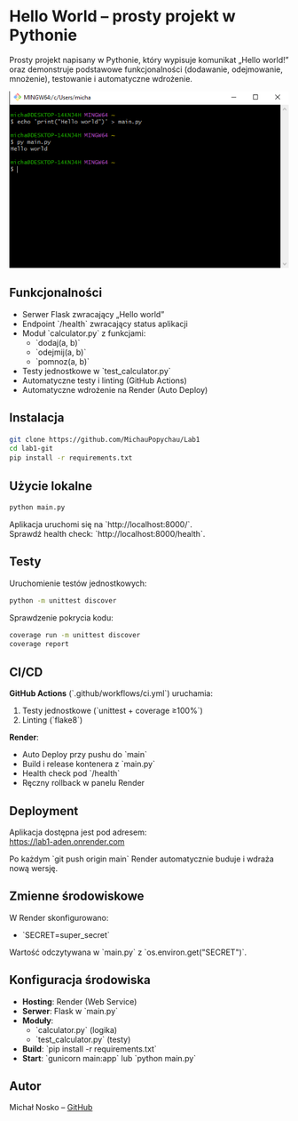# Hello World – prosty projekt w Pythonie

Prosty projekt napisany w Pythonie, który wypisuje komunikat „Hello world!” oraz demonstruje podstawowe funkcjonalności (dodawanie, odejmowanie, mnożenie), testowanie i automatyczne wdrożenie.

![Zrzut ekranu](screen.PNG)

## Funkcjonalności

- Serwer Flask zwracający „Hello world”
- Endpoint \`/health\` zwracający status aplikacji
- Moduł \`calculator.py\` z funkcjami:
  - \`dodaj(a, b)\`
  - \`odejmij(a, b)\`
  - \`pomnoz(a, b)\`
- Testy jednostkowe w \`test_calculator.py\`
- Automatyczne testy i linting (GitHub Actions)
- Automatyczne wdrożenie na Render (Auto Deploy)

## Instalacja

```bash
git clone https://github.com/MichauPopychau/Lab1
cd lab1-git
pip install -r requirements.txt
```

## Użycie lokalne

```bash
python main.py
```

Aplikacja uruchomi się na \`http://localhost:8000/\`.  
Sprawdź health check: \`http://localhost:8000/health\`.

## Testy

Uruchomienie testów jednostkowych:

```bash
python -m unittest discover
```

Sprawdzenie pokrycia kodu:

```bash
coverage run -m unittest discover
coverage report
```

## CI/CD

**GitHub Actions** (\`.github/workflows/ci.yml\`) uruchamia:

1. Testy jednostkowe (\`unittest + coverage ≥100%\`)  
2. Linting (\`flake8\`)

**Render**:

- Auto Deploy przy pushu do \`main\`  
- Build i release kontenera z \`main.py\`  
- Health check pod \`/health\`  
- Ręczny rollback w panelu Render

## Deployment

Aplikacja dostępna jest pod adresem:  
https://lab1-aden.onrender.com

Po każdym \`git push origin main\` Render automatycznie buduje i wdraża nową wersję.

## Zmienne środowiskowe

W Render skonfigurowano:

- \`SECRET=super_secret\`

Wartość odczytywana w \`main.py\` z \`os.environ.get("SECRET")\`.

## Konfiguracja środowiska

- **Hosting**: Render (Web Service)  
- **Serwer**: Flask w \`main.py\`  
- **Moduły**:  
  - \`calculator.py\` (logika)  
  - \`test_calculator.py\` (testy)  
- **Build**: \`pip install -r requirements.txt\`  
- **Start**: \`gunicorn main:app\` lub \`python main.py\`

## Autor

Michał Nosko – [GitHub](https://github.com/MichauPopychau)
